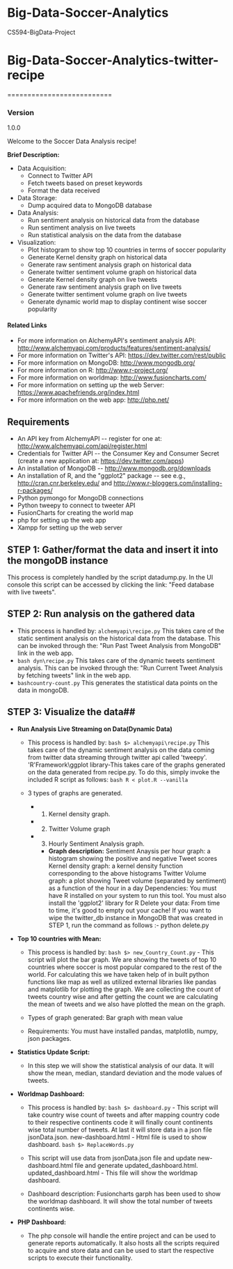 # Big-Data-Soccer-Analytics
CS594-BigData-Project
# Big-Data-Soccer-Analytics-twitter-recipe
==========================
### Version
1.0.0

Welcome to the Soccer Data Analysis recipe!

**Brief Description:**
- Data Acquisition:
	- Connect to Twitter API
	- Fetch tweets based on preset keywords
	- Format the data received
- Data Storage:
	- Dump acquired data to MongoDB database
- Data Analysis:
	- Run sentiment analysis on historical data from the database
	- Run sentiment analysis on live tweets
	- Run statistical analysis on the data from the database
- Visualization:
	- Plot histogram to show top 10 countries in terms of soccer popularity
	- Generate Kernel density graph on historical data
	- Generate raw sentiment analysis graph on historical data
	- Generate twitter sentiment volume graph on historical data
	- Generate Kernel density graph on live tweets
	- Generate raw sentiment analysis graph on live tweets
	- Generate twitter sentiment volume graph on live tweets
	- Generate dynamic world map to display continent wise soccer popularity  

#### Related Links ####
- For more information on AlchemyAPI's sentiment analysis API: http://www.alchemyapi.com/products/features/sentiment-analysis/
- For more information on Twitter's API: https://dev.twitter.com/rest/public
- For more information on MongoDB: http://www.mongodb.org/
- For more information on R: http://www.r-project.org/
- For more information on worldmap: http://www.fusioncharts.com/
- For more information on setting up the web Server: https://www.apachefriends.org/index.html
- For more information on the web app: http://php.net/

## Requirements ##
- An API key from AlchemyAPI -- register for one at: http://www.alchemyapi.com/api/register.html
- Credentials for Twitter API -- the Consumer Key and Consumer Secret (create a new application at: https://dev.twitter.com/apps)
- An installation of MongoDB -- http://www.mongodb.org/downloads
- An installation of R, and the "ggplot2" package -- see e.g., http://cran.cnr.berkeley.edu/ and http://www.r-bloggers.com/installing-r-packages/
- Python pymongo for MongoDB connections
- Python tweepy to connect to tweeter API
- FusionCharts for creating the world map
- php for setting up the web app
- Xampp for setting up the web server

## STEP 1: Gather/format the data and insert it into the mongoDB instance ##
This process is completely handled by the script datadump.py. In the UI console this script can be accessed by
clicking the link: "Feed database with live tweets".

## STEP 2: Run analysis on the gathered data ##
- This process is handled by:
`alchemyapi\recipe.py` This takes care of the static sentiment analysis on the historical data from the database. This can be invoked
through the: "Run Past Tweet Analysis from MongoDB" link in the web app.
- ```bash dyn\recipe.py``` This takes care of the dynamic tweets sentiment analysis. This can be invoked through the: "Run Current Tweet Analysis by fetching tweets" link in the web app.
- ```bashcountry-count.py``` This generates the statistical data points on the data in mongoDB.

## STEP 3: Visualize the data##
-  **Run Analysis Live Streaming on Data(Dynamic Data)**
	- This process is handled by:
	```bash $> alchemyapi\recipe.py```
	This takes care of the dynamic sentiment analysis on the data coming from twitter data streaming through twitter api called 'tweepy'.
	'R'Framework\ggplot library-This takes care of the graphs generated on the data generated from recipe.py. To do this, simply invoke the included R script as follows:
        ```bash R < plot.R --vanilla ```
        
        
	- 3 types of graphs are generated. 
   		- 1) Kernel density graph.
   		
   		- 2) Twitter Volume graph
   		- 3) Hourly Sentiment Analysis graph.


       		- **Graph description:**
	Sentiment Anaysis per hour graph: a histogram showing the positive and negative Tweet scores
	Kernel density graph: a kernel density function corresponding to the above histograms
	Twitter Volume graph: a plot showing Tweet volume (separated by sentiment) as a function of the hour in a day
	Dependencies:
	You must have R installed on your system to run this tool.
	You must also install the 'ggplot2' library for R
	Delete your data:
From time to time, it's good to empty out your cache! If you want to wipe the twitter_db instance in MongoDB that was created in STEP 1, run the command as follows :-
python delete.py



- **Top 10 countries with Mean:**
    - This process is handled by:
```bash $> new_Country_Count.py``` - This script will plot the bar graph. We are showing the tweets of top 10 countries where soccer is most popular compared to the rest of the world.
For calculating this we have taken help of in built python functions like map as well as utilized external libraries like pandas and matplotlib for plotting the graph.
We are collecting the count of tweets country wise and after getting the count we are calculating the mean of tweets and we also have plotted the mean on the graph.

	- Types of graph generated: Bar graph with mean value
	- Requirements: You must have installed pandas, matplotlib, numpy, json packages.

- **Statistics Update Script:**
	- In this step we will show the statistical analysis of our data.
It will show the mean, median, standard deviation and the mode values of tweets.

- **Worldmap Dashboard:**
	- This process is handled by:
```bash $> dashboard.py``` - This script will take country wise count of tweets  and after mapping country code to their respective continents code it will finally count continents wise total number of tweets.
At last it will store data in a json file jsonData.json.
new-dashboard.html - Html file is used to show dashboard.
```bash $> ReplaceWords.py``` 
 

	- This script will use data from jsonData.json file and update new-dashboard.html file and generate updated_dashboard.html.
updated_dashboard.html - This file will show the worldmap dashboard.
	- Dashboard description: Fusioncharts garph has been used to show the worldmap dashboard.
					   It will show the total number of tweets continents wise.
					   
- **PHP Dashboard:**
    - The php console will handle the entire project and can be used to generate reports automatically. It also hosts all the scripts required to acquire and store data and can be used to start the respective scripts to execute their functionality.
